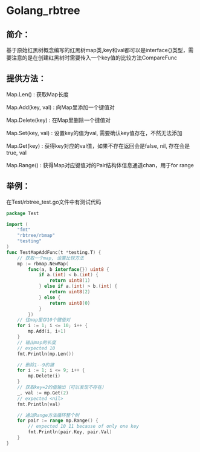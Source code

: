 # Golang_rbtree

## 简介：
基于原始红黑树概念编写的红黑树map类,key和val都可以是interface{}类型，需要注意的是在创建红黑树时需要传入一个key值的比较方法CompareFunc

## 提供方法：
Map.Len() : 获取Map长度

Map.Add(key, val) : 向Map里添加一个键值对

Map.Delete(key) : 在Map里删除一个键值对

Map.Set(key, val) : 设置key的值为val, 需要确认key值存在，不然无法添加

Map.Get(key) : 获得key对应的val值，如果不存在返回会是false, nil, 存在会是true, val

Map.Range() : 获得Map对应键值对的Pair结构体信息通道chan，用于for range

## 举例：
在Test/rbtree_test.go文件中有测试代码

```go
package Test

import (
	"fmt"
	"rbtree/rbmap"
	"testing"
)
func TestMapAddFunc(t *testing.T) {
	// 获取一个map, 设置比较方法
	mp := rbmap.NewMap(
		func(a, b interface{}) uint8 {
			if a.(int) < b.(int) {
				return uint8(1)
			} else if a.(int) > b.(int) {
				return uint8(2)
			} else {
				return uint8(0)
			}
		})
	// 往map里存10个键值对
	for i := 1; i <= 10; i++ {
		mp.Add(i, i+1)
	}
	// 输出map的长度
	// expected 10
	fmt.Println(mp.Len())

	// 删除1--9的键
	for i := 1; i <= 9; i++ {
		mp.Delete(i)
	}
	// 获取key=2的值输出（可以发现不存在）
	_, val := mp.Get(2)
	// expected <nil>
	fmt.Println(val)

	// 通过Range方法循环整个树
	for pair := range mp.Range() {
		// expected 10 11 because of only one key
		fmt.Println(pair.Key, pair.Val)
	}
}
```
